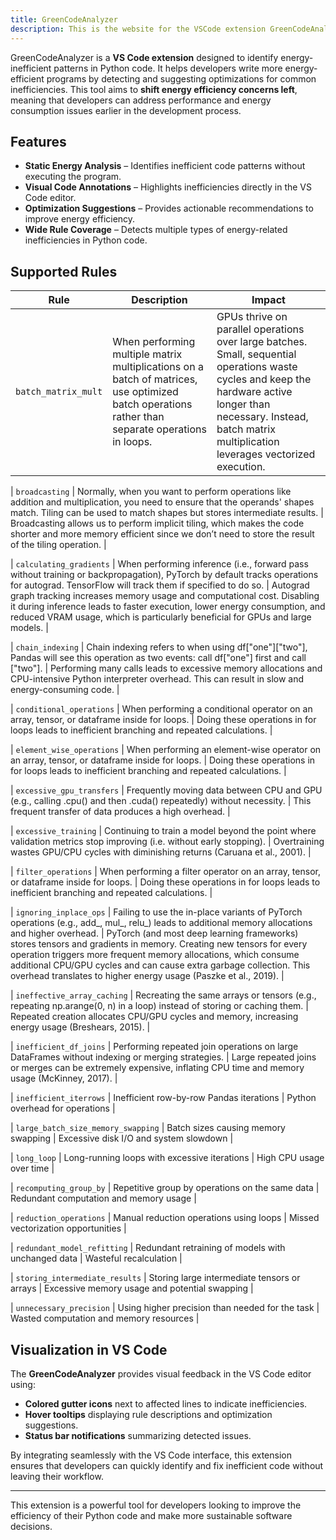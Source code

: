 ```yaml
---
title: GreenCodeAnalyzer
description: This is the website for the VSCode extension GreenCodeAnalyzer.
---
```


GreenCodeAnalyzer is a **VS Code extension** designed to identify energy-inefficient patterns in Python code. It helps developers write more energy-efficient programs by detecting and suggesting optimizations for common inefficiencies. This tool aims to **shift energy efficiency concerns left**, meaning that developers can address performance and energy consumption issues earlier in the development process.

## Features

- **Static Energy Analysis** – Identifies inefficient code patterns without executing the program.
- **Visual Code Annotations** – Highlights inefficiencies directly in the VS Code editor.
- **Optimization Suggestions** – Provides actionable recommendations to improve energy efficiency.
- **Wide Rule Coverage** – Detects multiple types of energy-related inefficiencies in Python code.

## Supported Rules

| Rule                               | Description                                                     | Impact                                                 |
| ---------------------------------- | --------------------------------------------------------------- | ------------------------------------------------------ |
| `batch_matrix_mult`                | When performing multiple matrix multiplications on a batch of matrices, use optimized batch operations rather than separate operations in loops. | GPUs thrive on parallel operations over large batches. Small, sequential operations waste cycles and keep the hardware active longer than necessary. Instead, batch matrix multiplication leverages vectorized execution.             |

| `broadcasting`                     | Normally, when you want to perform operations like addition and multiplication, you need to ensure that the operands' shapes match. Tiling can be used to match shapes but stores intermediate results.       | Broadcasting allows us to perform implicit tiling, which makes the code shorter and more memory efficient since we don’t need to store the result of the tiling operation.                         |

| `calculating_gradients`            | When performing inference (i.e., forward pass without training or backpropagation), PyTorch by default tracks operations for autograd. TensorFlow will track them if specified to do so.                | Autograd graph tracking increases memory usage and computational cost. Disabling it during inference leads to faster execution, lower energy consumption, and reduced VRAM usage, which is particularly beneficial for GPUs and large models.                       |

| `chain_indexing`                   | Chain indexing refers to when using df["one"]["two"], Pandas will see this operation as two events: call df["one"] first and call ["two"].                    | Performing many calls leads to excessive memory allocations and CPU-intensive Python interpreter overhead. This can result in slow and energy-consuming code.                    |

| `conditional_operations`           | When performing a conditional operator on an array, tensor, or dataframe inside for loops.                    | Doing these operations in for loops leads to inefficient branching and repeated calculations.        |

| `element_wise_operations`          | When performing an element-wise operator on an array, tensor, or dataframe inside for loops.                    | Doing these operations in for loops leads to inefficient branching and repeated calculations.        |

| `excessive_gpu_transfers`          | Frequently moving data between CPU and GPU (e.g., calling .cpu() and then .cuda() repeatedly) without necessity.                               | This frequent transfer of data produces a high overhead.                            |

| `excessive_training`               | Continuing to train a model beyond the point where validation metrics stop improving (i.e. without early stopping).                | Overtraining wastes GPU/CPU cycles with diminishing returns (Caruana et al., 2001).             |

| `filter_operations`                | When performing a filter operator on an array, tensor, or dataframe inside for loops.                    | Doing these operations in for loops leads to inefficient branching and repeated calculations.        |

| `ignoring_inplace_ops`             | Failing to use the in-place variants of PyTorch operations (e.g., add_, mul_, relu_) leads to additional memory allocations and higher overhead.                     | PyTorch (and most deep learning frameworks) stores tensors and gradients in memory. Creating new tensors for every operation triggers more frequent memory allocations, which consume additional CPU/GPU cycles and can cause extra garbage collection. This overhead translates to higher energy usage (Paszke et al., 2019).                        |

| `ineffective_array_caching`        | Recreating the same arrays or tensors (e.g., repeating np.arange(0, n) in a loop) instead of storing or caching them.                        | Repeated creation allocates CPU/GPU cycles and memory, increasing energy usage (Breshears, 2015).                         |

| `inefficient_df_joins`             | Performing repeated join operations on large DataFrames without indexing or merging strategies.            | Large repeated joins or merges can be extremely expensive, inflating CPU time and memory usage (McKinney, 2017).       |

| `inefficient_iterrows`             | Inefficient row-by-row Pandas iterations                        | Python overhead for operations                         |

| `large_batch_size_memory_swapping` | Batch sizes causing memory swapping                             | Excessive disk I/O and system slowdown                 |

| `long_loop`                        | Long-running loops with excessive iterations                    | High CPU usage over time                               |

| `recomputing_group_by`             | Repetitive group by operations on the same data                 | Redundant computation and memory usage                 |

| `reduction_operations`             | Manual reduction operations using loops                         | Missed vectorization opportunities                     |

| `redundant_model_refitting`        | Redundant retraining of models with unchanged data              | Wasteful recalculation                                 |

| `storing_intermediate_results`     | Storing large intermediate tensors or arrays                    | Excessive memory usage and potential swapping          |

| `unnecessary_precision`            | Using higher precision than needed for the task                 | Wasted computation and memory resources                |

## Visualization in VS Code

The **GreenCodeAnalyzer** provides visual feedback in the VS Code editor using:

- **Colored gutter icons** next to affected lines to indicate inefficiencies.
- **Hover tooltips** displaying rule descriptions and optimization suggestions.
- **Status bar notifications** summarizing detected issues.

By integrating seamlessly with the VS Code interface, this extension ensures that developers can quickly identify and fix inefficient code without leaving their workflow.

---

This extension is a powerful tool for developers looking to improve the efficiency of their Python code and make more sustainable software decisions.

